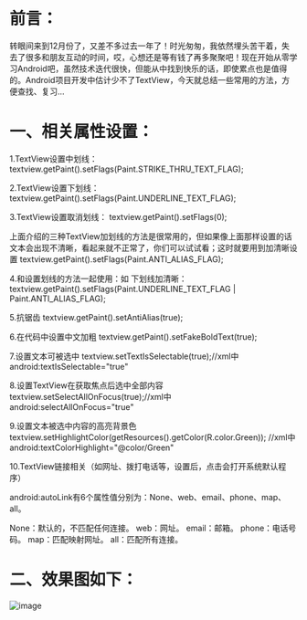 ﻿# 前言：

转眼间来到12月份了，又差不多过去一年了！时光匆匆，我依然埋头苦干着，失去了很多和朋友互动的时间，哎，心想还是等有钱了再多聚聚吧！现在开始从零学习Android吧，虽然技术迭代很快，但能从中找到快乐的话，即使累点也是值得的。Android项目开发中估计少不了TextView，今天就总结一些常用的方法，方便查找、复习...

# 一、相关属性设置：

1.TextView设置中划线：
   textview.getPaint().setFlags(Paint.STRIKE_THRU_TEXT_FLAG);

2.TextView设置下划线：
   textview.getPaint().setFlags(Paint.UNDERLINE_TEXT_FLAG);

3.TextView设置取消划线：
   textview.getPaint().setFlags(0);

上面介绍的三种TextView加划线的方法是很常用的，但如果像上面那样设置的话 文本会出现不清晰，看起来就不正常了，你们可以试试看；这时就要用到加清晰设置
textview.getPaint().setFlags(Paint.ANTI_ALIAS_FLAG); 

4.和设置划线的方法一起使用：如
下划线加清晰：
textview.getPaint().setFlags(Paint.UNDERLINE_TEXT_FLAG | Paint.ANTI_ALIAS_FLAG);

5.抗锯齿
textview.getPaint().setAntiAlias(true);

6.在代码中设置中文加粗
textview.getPaint().setFakeBoldText(true);

7.设置文本可被选中
textview.setTextIsSelectable(true);//xml中 android:textIsSelectable="true"

8.设置TextView在获取焦点后选中全部内容
textview.setSelectAllOnFocus(true);//xml中 android:selectAllOnFocus="true"

9.设置文本被选中内容的高亮背景色
textview.setHighlightColor(getResources().getColor(R.color.Green));
//xml中 android:textColorHighlight="@color/Green"

10.TextView链接相关（如网址、拨打电话等，设置后，点击会打开系统默认程序）

android:autoLink有6个属性值分别为：None、web、email、phone、map、all。

None：默认的，不匹配任何连接。
web：网址。
email：邮箱。
phone：电话号码。
map：匹配映射网址。
all：匹配所有连接。



# 二、效果图如下：
![image](https://github.com/zsml2016/TextViewDemo/blob/master/textview.gif)